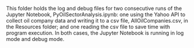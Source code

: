 This folder holds the log and debug files for two consecutive runs of the Jupyter Notebook, PyOilSectorAnalysis.ipynb: one using the Yahoo API to collect oil company data and writing it to a csv file, AllOilCompanies.csv, in the Resources folder; and one reading the csv file to save time with program execution.  In both cases, the Jupyter Notebook is running in log mode and debug mode.
